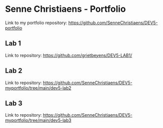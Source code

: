 # Senne Christiaens - Portfolio

Link to my portfolio repository: https://github.com/SenneChristiaens/DEV5-portfolio

## Lab 1

Link to repository: https://github.com/grietbeyens/DEV5-LAB1/

## Lab 2

Link to repository: https://github.com/SenneChristiaens/DEV5-myportfolio/tree/main/dev5-lab2

## Lab 3

Link to repository: https://github.com/SenneChristiaens/DEV5-myportfolio/tree/main/dev5-lab3
